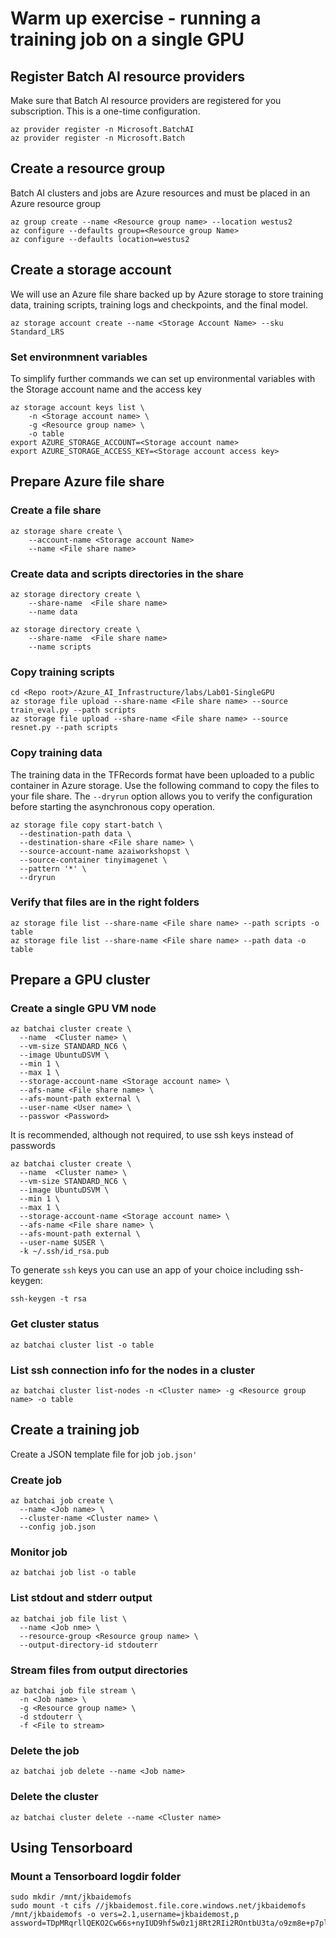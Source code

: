 # Warm up exercise - running a training job on a single GPU

## Register Batch AI resource providers
Make sure that Batch AI resource providers are registered for you subscription. This is a one-time configuration.
```
az provider register -n Microsoft.BatchAI
az provider register -n Microsoft.Batch
```
## Create a resource group
Batch AI clusters and jobs are Azure resources and must be placed in an Azure resource group
```
az group create --name <Resource group name> --location westus2
az configure --defaults group=<Resource group Name>
az configure --defaults location=westus2
```

## Create a storage account
We will use an Azure file share backed up by  Azure storage to store training data, training scripts, training logs and checkpoints, and the final model.
```
az storage account create --name <Storage Account Name> --sku Standard_LRS
```
### Set environmnent variables
To simplify further commands we can set up environmental variables with the Storage account name and the access key
```
az storage account keys list \
    -n <Storage account name> \
    -g <Resource group name> \
    -o table
export AZURE_STORAGE_ACCOUNT=<Storage account name>
export AZURE_STORAGE_ACCESS_KEY=<Storage account access key>
```

## Prepare Azure file share
### Create a file share
```
az storage share create \
    --account-name <Storage account Name> 
    --name <File share name>
```

### Create data and scripts directories in the share
```
az storage directory create \
    --share-name  <File share name>
    --name data
    
az storage directory create \
    --share-name  <File share name>
    --name scripts
```
### Copy training scripts
```
cd <Repo root>/Azure_AI_Infrastructure/labs/Lab01-SingleGPU
az storage file upload --share-name <File share name> --source train_eval.py --path scripts
az storage file upload --share-name <File share name> --source resnet.py --path scripts
```

### Copy training data
The training data in the TFRecords format have been uploaded to a public container in Azure storage. Use the following command to copy the files to your file share. The `--dryrun` option allows you to verify the configuration before starting the asynchronous copy operation.

```
az storage file copy start-batch \
  --destination-path data \
  --destination-share <File share name> \
  --source-account-name azaiworkshopst \
  --source-container tinyimagenet \
  --pattern '*' \
  --dryrun
```

### Verify that files are in the right folders
```
az storage file list --share-name <File share name> --path scripts -o table
az storage file list --share-name <File share name> --path data -o table
```

## Prepare a GPU cluster
### Create a single GPU VM node
```
az batchai cluster create \
  --name  <Cluster name> \
  --vm-size STANDARD_NC6 \
  --image UbuntuDSVM \
  --min 1 \
  --max 1 \
  --storage-account-name <Storage account name> \
  --afs-name <File share name> \
  --afs-mount-path external \
  --user-name <User name> \
  --passwor <Password>
```

It is recommended, although not required, to use ssh keys instead of passwords

```
az batchai cluster create \
  --name  <Cluster name> \
  --vm-size STANDARD_NC6 \
  --image UbuntuDSVM \
  --min 1 \
  --max 1 \
  --storage-account-name <Storage account name> \
  --afs-name <File share name> \
  --afs-mount-path external \
  --user-name $USER \
  -k ~/.ssh/id_rsa.pub
```
To generate `ssh` keys you can use an app of your choice including ssh-keygen:
```
ssh-keygen -t rsa
```

### Get cluster status
```
az batchai cluster list -o table
```

### List ssh connection info for the nodes in a cluster
```
az batchai cluster list-nodes -n <Cluster name> -g <Resource group name> -o table
```


## Create a training job

Create a JSON template file for job `job.json'`

### Create job
```
az batchai job create \
  --name <Job name> \
  --cluster-name <Cluster name> \
  --config job.json
```
### Monitor job
```
az batchai job list -o table
```

### List stdout and stderr output
```
az batchai job file list \
  --name <Job nme> \
  --resource-group <Resource group name> \
  --output-directory-id stdouterr
```

### Stream files from output directories
```
az batchai job file stream \
  -n <Job name> \
  -g <Resource group name> \
  -d stdouterr \
  -f <File to stream>
```

### Delete the job
```
az batchai job delete --name <Job name>
```

### Delete the  cluster
```
az batchai cluster delete --name <Cluster name>
```
## Using Tensorboard
### Mount a Tensorboard logdir folder
```
sudo mkdir /mnt/jkbaidemofs
sudo mount -t cifs //jkbaidemost.file.core.windows.net/jkbaidemofs /mnt/jkbaidemofs -o vers=2.1,username=jkbaidemost,p
assword=TDpMRqrllQEKO2Cw66s+nyIUD9hf5w0z1j8Rt2RIi2ROntbU3ta/o9zm8e+p7pllgSusWxazSDdbHEnXRjMIUg==,dir_mode=0777,file_mode=0777,serverino
```

